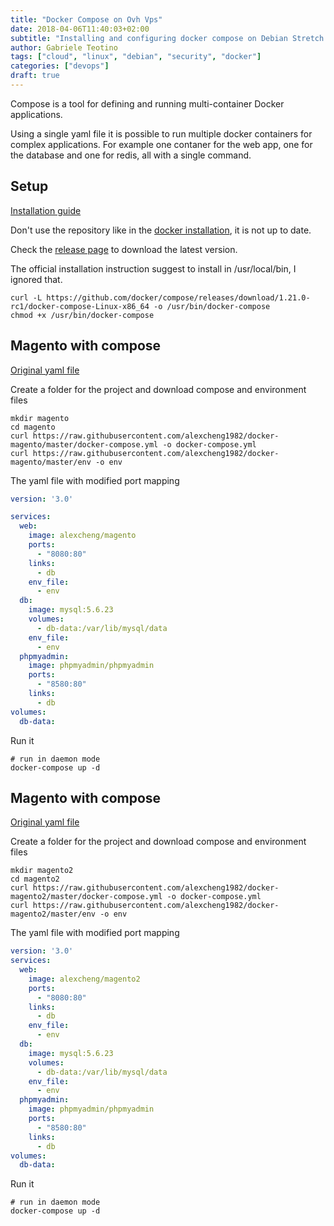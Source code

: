 ```yaml
---
title: "Docker Compose on Ovh Vps"
date: 2018-04-06T11:40:03+02:00
subtitle: "Installing and configuring docker compose on Debian Stretch running on a VPS"
author: Gabriele Teotino
tags: ["cloud", "linux", "debian", "security", "docker"]
categories: ["devops"]
draft: true
---
```


Compose is a tool for defining and running multi-container Docker applications.

Using a single yaml file it is possible to run multiple docker containers for complex applications. For example one contaner for the web app, one for the database and one for redis, all with a single command.

<!--more-->

## Setup

[Installation guide](https://docs.docker.com/compose/install/)

Don't use the repository like in the [docker installation](2018-03-23-setup-docker-on-ovh-vps-server), it is not up to date.

Check the [release page](https://github.com/docker/compose/releases) to download the latest version.

The official installation instruction suggest to install in /usr/local/bin, I ignored that.
```shell
curl -L https://github.com/docker/compose/releases/download/1.21.0-rc1/docker-compose-Linux-x86_64 -o /usr/bin/docker-compose
chmod +x /usr/bin/docker-compose
```

## Magento with compose

[Original yaml file](https://github.com/alexcheng1982/docker-magento/blob/master/docker-compose.yml)

Create a folder for the project and download compose and environment files
```shell
mkdir magento
cd magento
curl https://raw.githubusercontent.com/alexcheng1982/docker-magento/master/docker-compose.yml -o docker-compose.yml
curl https://raw.githubusercontent.com/alexcheng1982/docker-magento/master/env -o env
```

The yaml file with modified port mapping
```yaml
version: '3.0'

services:
  web:
    image: alexcheng/magento
    ports:
      - "8080:80"
    links:
      - db
    env_file:
      - env
  db:
    image: mysql:5.6.23
    volumes:
      - db-data:/var/lib/mysql/data
    env_file:
      - env
  phpmyadmin:
    image: phpmyadmin/phpmyadmin
    ports:
      - "8580:80"
    links:
      - db
volumes:
  db-data:
```

Run it
```shell
# run in daemon mode
docker-compose up -d
```

## Magento with compose

[Original yaml file](https://github.com/alexcheng1982/docker-magento2/blob/master/docker-compose.yml)

Create a folder for the project and download compose and environment files
```shell
mkdir magento2
cd magento2
curl https://raw.githubusercontent.com/alexcheng1982/docker-magento2/master/docker-compose.yml -o docker-compose.yml
curl https://raw.githubusercontent.com/alexcheng1982/docker-magento2/master/env -o env
```

The yaml file with modified port mapping
```yaml
version: '3.0'
services:
  web:
    image: alexcheng/magento2
    ports:
      - "8080:80"
    links:
      - db
    env_file:
      - env
  db:
    image: mysql:5.6.23
    volumes:
      - db-data:/var/lib/mysql/data
    env_file:
      - env
  phpmyadmin:
    image: phpmyadmin/phpmyadmin
    ports:
      - "8580:80"
    links:
      - db
volumes:
  db-data:
```

Run it
```shell
# run in daemon mode
docker-compose up -d
```
